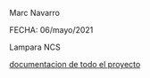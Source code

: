 Marc Navarro

FECHA: 06/mayo/2021

Lampara NCS

[documentacion de todo el proyecto](https://github.com/marc125678/Proyecto-Lampara/blob/main/PROYECTO%20INTEGRADO%20LAMPARA.MD)
